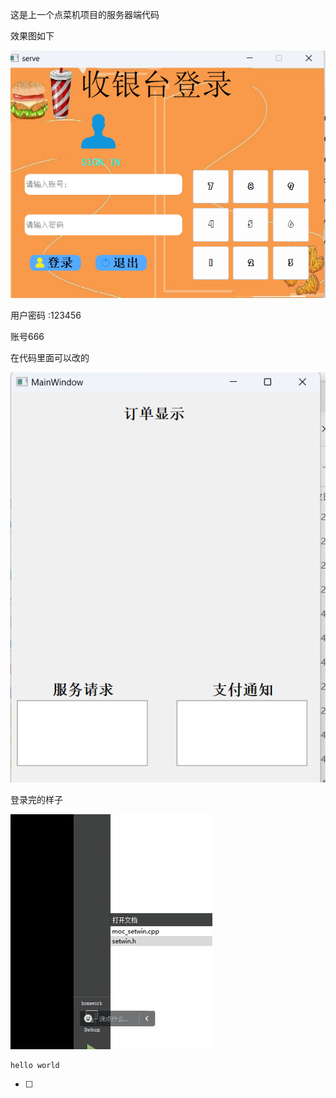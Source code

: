 这是上一个点菜机项目的服务器端代码

效果图如下

![](mdres_images/tup2.png)

用户密码 :123456

账号666

在代码里面可以改的

![](mdres_images/tupian2.png)

登录完的样子

![1721904155008](image/readme/1721904155008.png)


```
hello world
```

* [ ] 

```





```
